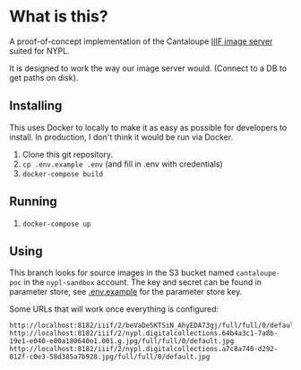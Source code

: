 # What is this?

A proof-of-concept implementation of the Cantaloupe [IIIF image server](https://medusa-project.github.io/cantaloupe/) suited for NYPL.

It is designed to work the way our image server would. (Connect to a DB to get paths on disk).

## Installing

This uses Docker to locally to make it as easy as possible for developers
to install. In production, I don't think it would be run via Docker.

1.  Clone this git repository.
2.  `cp .env.example .env` (and fill in .env with credentials)
3.  `docker-compose build`

## Running

1.  `docker-compose up`


## Using

This branch looks for source images in the S3 bucket named `cantaloupe-poc` in
the `nypl-sandbox` account. The key and secret can be found in parameter store,
see [.env.example](./.env.example) for the parameter store key.

Some URLs that will work once everything is configured:

```
http://localhost:8182/iiif/2/beVaDe5KTSiN_AhyEDA73gj/full/full/0/default.jpg
http://localhost:8182/iiif/2/nypl.digitalcollections.64b4a3c1-7a8b-19e1-e040-e00a180640e1.001.g.jpg/full/full/0/default.jpg
http://localhost:8182/iiif/2/nypl.digitalcollections.a7c8a740-d292-012f-c0e3-58d385a7b928.jpg/full/full/0/default.jpg
```
